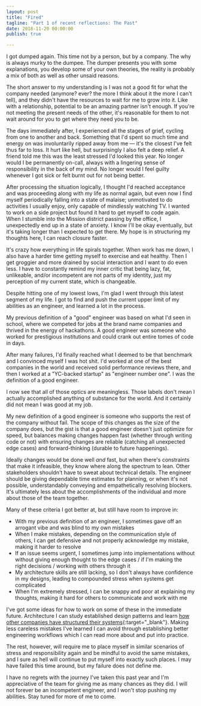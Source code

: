 ```yaml
---
layout: post
title: "Fired"
tagline: "Part 1 of recent reflections: The Past"
date: 2018-11-20 00:00:00
publish: true

---
```


I got dumped again. This time not by a person, but by a company. The why is 
always murky to the dumpee. The dumper presents you with some explanations, you 
develop some of your own theories, the reality is probably a mix of both as well 
as other unsaid reasons.

The short answer to my understanding is I was not a good fit for what the 
company needed (anymore? ever? the more I think about it the more I can't tell), 
and they didn't have the resources to wait for me to grow into it. Like with a 
relationship, potential to be an amazing partner isn't enough. If you're not 
meeting the present needs of the other, it's reasonable for them to
not wait around for you to get where they need you to be.

The days immediately after, I experienced all the stages of grief, cycling from 
one to another and back. Something that I'd spent so much time and energy on was 
involuntarily ripped away from me &mdash; it's the closest I've felt thus far to 
loss. It hurt like hell, but surprisingly I also felt a deep relief. A friend 
told me this was the least stressed I'd looked this year. No longer would I be 
permanently on-call, always with a lingering sense of responsibility in the back 
of my mind. No longer would I feel guilty whenever I got sick or felt burnt out 
for not being better.

After processing the situation logically, I thought I'd reached acceptance and 
was proceeding along with my life as normal again, but even now I find myself 
periodically falling into a state of malaise; unmotivated to do activities I 
usually enjoy, only capable of mindlessly watching TV. I wanted to work on a 
side project but found it hard to get myself to code again. When I stumble into 
the Mission district passing by the office, I unexpectedly end up in a state of 
anxiety. I know I'll be okay eventually, but it's taking longer than I expected 
to get there. My hope is in structuring my thoughts here, I can reach closure 
faster.

It's crazy how everything in life spirals together. When work has me down, I 
also have a harder time getting myself to exercise and eat healthy. Then I get 
groggier and more drained by social interaction and I want to do even less. I 
have to constantly remind my inner critic that being lazy, fat, unlikeable, 
and/or incompetent are not parts of my identity, just my perception of my 
current state, which is changeable.

Despite hitting one of my lowest lows, I'm glad I went through this latest 
segment of my life. I got to find and push the current upper limit of my 
abilities as an engineer, and learned a lot in the process.

My previous definition of a "good" engineer was based on what I'd seen in 
school, where we competed for jobs at the brand name companies and thrived in 
the energy of hackathons. A good engineer was someone who worked for prestigious 
institutions and could crank out entire tomes of code in days.

After many failures, I'd finally reached what I deemed to be that benchmark and 
I convinced myself I was hot shit. I'd worked at one of the best companies in 
the world and received solid performance reviews there, and then I worked at a 
"YC-backed startup" as "engineer number one". I was the definition of a good 
engineer.

I now see that all of those optics are meaningless. Those labels don't mean I 
actually accomplished anything of substance for the world. And it certainly did 
not mean I was good at my job.

My new definition of a good engineer is someone who supports the rest of the 
company without fail. The scope of this changes as the size of the company does, 
but the gist is that a good engineer doesn't just optimize for speed, but 
balances making changes happen fast (whether through writing code or not) with 
ensuring changes are reliable (catching all unexpected edge cases) and 
forward-thinking (durable to future happenings).

Ideally changes would be done well _and_ fast, but when there's constraints that 
make it infeasible, they know where along the spectrum to lean. Other 
stakeholders shouldn't have to sweat about technical details. The engineer 
should be giving dependable time estimates for planning, or when it's not 
possible, understandably conveying and empathetically resolving blockers. It's 
ultimately less about the accomplishments of the individual and more about those 
of the team together.

Many of these criteria I got better at, but still have room to improve in:
- With my previous definition of an engineer, I sometimes gave off an arrogant 
  vibe and was blind to my own mistakes
- When I make mistakes, depending on the communication style of others, I can 
  get defensive and not properly acknowledge my mistake, making it harder to 
  resolve
- If an issue seems urgent, I sometimes jump into implementations without 
  without giving enough thought to the edge cases / if I'm making the right 
  decisions / working with others through it
- My architecture skills are still lacking, so I don't always have confidence in 
  my designs, leading to compounded stress when systems get complicated
- When I'm extremely stressed, I can be snappy and poor at explaining my 
  thoughts, making it hard for others to communicate and work with me

I've got some ideas for how to work on some of these in the immediate future. 
Architecture I can study established design patterns and learn [how other 
companies have structured their 
systems](https://stackshare.io/stacks){:target="_blank"}. Making less careless 
mistakes I've learned I can avoid through establishing better engineering 
workflows which I can read more about and put into practice.

The rest, however, will require me to place myself in similar scenarios of 
stress and responsibility again and be mindful to avoid the same mistakes, and I 
sure as hell will continue to put myself into exactly such places. I may have 
failed this time around, but my failure does not define me.

I have no regrets with the journey I've taken this past year and I'm 
appreciative of the team for giving me as many chances as they did. I will not 
forever be an incompetent engineer, and I won't stop pushing my abilities. Stay 
tuned for more of me to come.
